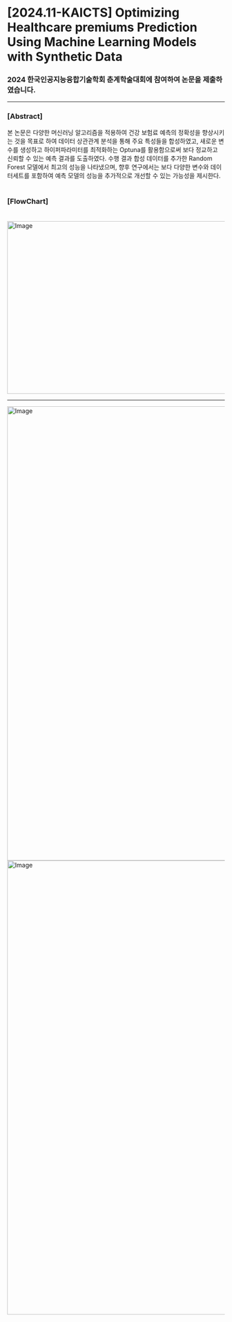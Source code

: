 # [2024.11-KAICTS] Optimizing Healthcare premiums Prediction Using Machine Learning Models with Synthetic Data
### 2024 한국인공지능융합기술학회 춘계학술대회에 참여하여 논문을 제출하였습니다.

---

### [Abstract] <br>
본 논문은 다양한 머신러닝 알고리즘을 적용하여 건강 보험료 예측의 정확성을 향상시키는 것을 목표로 하여 데이터 상관관계 분석을 통해 주요 특성들을 합성하였고, 새로운 변수를 생성하고 하이퍼파라미터를 최적화하는 Optuna를 활용함으로써 보다 정교하고 신뢰할 수 있는 예측 결과를 도출하였다. 수행 결과 합성 데이터를 추가한 Random Forest 모델에서 최고의 성능을 나타냈으며, 향후 연구에서는 보다 다양한 변수와 데이터세트를 포함하여 예측 모델의 성능을 추가적으로 개선할 수 있는 가능성을 제시한다. <br><br>

### [FlowChart] <br><br>
<img width="900" height="400" alt="Image" src="https://github.com/user-attachments/assets/73722c68-f130-45c3-9804-208ecef06e31" />


---

<img width="744" height="1052" alt="Image" src="https://github.com/user-attachments/assets/73525ffc-9abb-4e80-b55d-c33b0cc8d675" />
<img width="744" height="1052" alt="Image" src="https://github.com/user-attachments/assets/f388124f-de23-4643-8b2d-b0340bc88b80" />

